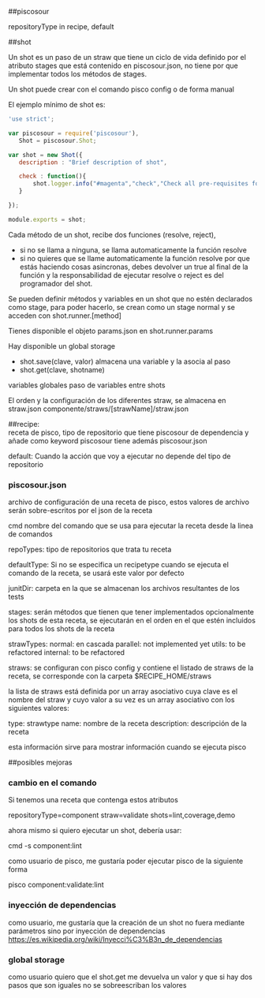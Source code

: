 ##piscosour

repositoryType in recipe, default

##shot

Un shot es un paso de un straw que tiene un ciclo de vida definido por el atributo stages que está contenido en piscosour.json, no tiene por que implementar todos los métodos de stages.

Un shot puede crear con el comando pisco config o de forma manual

El ejemplo mínimo de shot es:

```js
'use strict';

var piscosour = require('piscosour'),
   Shot = piscosour.Shot;

var shot = new Shot({
   description : "Brief description of shot",

   check : function(){
       shot.logger.info("#magenta","check","Check all pre-requisites for the execution");
   }

});

module.exports = shot;

```
Cada método de un shot, recibe dos funciones (resolve, reject), 
* si no se llama a ninguna, se llama automaticamente la función resolve
* si no quieres que se llame automaticamente la función resolve por que estás haciendo cosas asincronas, debes devolver un true al final de la función y la responsabilidad de ejecutar resolve o reject es del programador del shot.

Se pueden definir métodos y variables en un shot que no estén declarados como stage, para poder hacerlo, se crean como un stage normal y se acceden con shot.runner.[method]

Tienes disponible el objeto params.json en shot.runner.params

Hay disponible un global storage 
* shot.save(clave, valor) almacena una variable y la asocia al paso 
* shot.get(clave, shotname)

variables globales
paso de variables entre shots

El orden y la configuración de los diferentes straw, se almacena en straw.json componente/straws/[strawName]/straw.json

##recipe:  
receta de pisco, tipo de repositorio que tiene piscosour de dependencia y añade como keyword piscosour
tiene además piscosour.json
    
default: 
Cuando la acción que voy a ejecutar no depende del tipo de repositorio

### piscosour.json

archivo de configuración de una receta de pisco, estos valores de archivo serán sobre-escritos por el json de la receta

cmd nombre del comando que se usa para ejecutar la receta desde la linea de comandos

repoTypes: tipo de repositorios que trata tu receta

defaultType: Si no se especifica un recipetype cuando se ejecuta el comando de la receta, se usará este valor por defecto

junitDir: carpeta en la que se almacenan los archivos resultantes de los tests

stages: serán métodos que tienen que tener implementados opcionalmente los shots de esta receta, se ejecutarán en el orden en el que estén incluidos para todos los shots de la receta

strawTypes: 
normal: en cascada
parallel: not implemented yet
utils: to be refactored
internal: to be refactored

straws: se configuran con pisco config y contiene el listado de straws de la receta, se corresponde con la carpeta $RECIPE_HOME/straws

la lista de straws está definida por un array asociativo cuya clave es el nombre del straw y cuyo valor a su vez es un array asociativo con los siguientes valores:

type: strawtype
name: nombre de la receta
description: descripción de la receta

esta información sirve para mostrar información cuando se ejecuta pisco



##posibles mejoras

### cambio en el comando
Si tenemos una receta que contenga estos atributos

repositoryType=component
straw=validate
shots=lint,coverage,demo

ahora mismo si quiero ejecutar un shot, debería usar:

cmd -s component:lint

como usuario de pisco, me gustaría poder ejecutar pisco de la siguiente forma

pisco component:validate:lint

### inyección de dependencias

como usuario, me gustaría que la creación de un shot no fuera mediante parámetros sino por inyección de dependencias
https://es.wikipedia.org/wiki/Inyecci%C3%B3n_de_dependencias

### global storage

como usuario quiero que el shot.get me devuelva un valor y que si hay dos pasos que son iguales no se sobreescriban los valores
